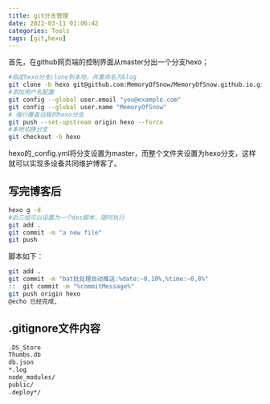 ```yaml
---
title: git分支管理
date: 2022-03-11 01:06:42
categories: Tools
tags: [git,hexo]
---
```






首先，在github网页端的控制界面从master分出一个分支hexo；

```sh
#指定hexo分支clone到本地，并重命名为blog
git clone -b hexo git@github.com:MemoryOfSnow/MemoryOfSnow.github.io.git blog
#添加用户名配置
git config --global user.email "you@example.com"
git config --global user.name "MemoryOfSnow"
# 强行覆盖远程的hexo分支
git push --set-upstream origin hexo --force
#本地切换分支
git checkout -b hexo
```

hexo的_config.yml将分支设置为master，而整个文件夹设置为hexo分支，这样就可以实现多设备共同维护博客了。

## 写完博客后

```sh
hexo g -d
#后三组可以设置为一个dos脚本，随时执行
git add .
git commit -m "a new file"
git push
```

脚本如下：

```sh
git add .
git commit -m "bat批处理自动推送:%date:~0,10%,%time:~0,8%" 
::  git commit -m "%commitMessage%" 
git push origin hexo
@echo 已经完成,
```



## .gitignore文件内容

```sh
.DS_Store
Thumbs.db
db.json
*.log
node_modules/
public/
.deploy*/
```

